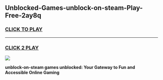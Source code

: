 
## Unblocked-Games-unblock-on-steam-Play-Free-2ay8q
<h3>
<a href="https://premium76.site?title=unblock-on-steam&ref=21A">CLICK TO PLAY</a></h3>
<hr>

<h3>
<a href="https://premium76.site?title=unblock-on-steam&ref=21A">CLICK 2 PLAY</a>
  
</h3>

<a href="https://premium76.site?title=unblock-on-steam&ref=21A"><img src="https://clearcache.store/games.png"></a>


**unblock-on-steam games unblocked: Your Gateway to Fun and Accessible Online Gaming**
